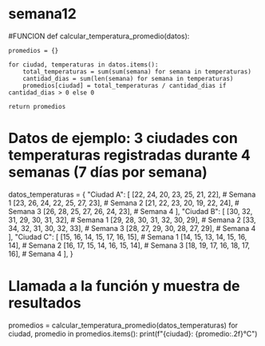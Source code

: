 # semana12
#FUNCION 
def calcular_temperatura_promedio(datos):
    
    promedios = {}
    
    for ciudad, temperaturas in datos.items():
        total_temperaturas = sum(sum(semana) for semana in temperaturas)
        cantidad_dias = sum(len(semana) for semana in temperaturas)
        promedios[ciudad] = total_temperaturas / cantidad_dias if cantidad_dias > 0 else 0

    return promedios

# Datos de ejemplo: 3 ciudades con temperaturas registradas durante 4 semanas (7 días por semana)
datos_temperaturas = {
    "Ciudad A": [
        [22, 24, 20, 23, 25, 21, 22],  # Semana 1
        [23, 26, 24, 22, 25, 27, 23],  # Semana 2
        [21, 22, 23, 20, 19, 22, 24],  # Semana 3
        [26, 28, 25, 27, 26, 24, 23],  # Semana 4
    ],
    "Ciudad B": [
        [30, 32, 31, 29, 30, 31, 32],  # Semana 1
        [29, 28, 30, 31, 32, 30, 29],  # Semana 2
        [33, 34, 32, 31, 30, 32, 33],  # Semana 3
        [28, 27, 29, 30, 28, 27, 29],  # Semana 4
    ],
    "Ciudad C": [
        [15, 16, 14, 15, 17, 16, 15],  # Semana 1
        [14, 15, 13, 14, 15, 16, 14],  # Semana 2
        [16, 17, 15, 14, 16, 15, 14],  # Semana 3
        [18, 19, 17, 16, 18, 17, 16],  # Semana 4
    ],
}

# Llamada a la función y muestra de resultados
promedios = calcular_temperatura_promedio(datos_temperaturas)
for ciudad, promedio in promedios.items():
    print(f"{ciudad}: {promedio:.2f}°C")

